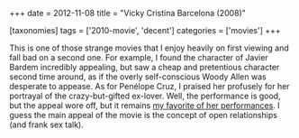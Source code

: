 +++
date = 2012-11-08
title = "Vicky Cristina Barcelona (2008)"

[taxonomies]
tags = ['2010-movie', 'decent']
categories = ['movies']
+++

This is one of those strange movies that I enjoy heavily on first
viewing and fall bad on a second one. For example, I found the character
of Javier Bardem incredibly appealing, but saw a cheap and pretentious
character second time around, as if the overly self-conscious Woody
Allen was desperate to appease. As for Penélope Cruz, I praised her
profusely for her portrayal of the crazy-but-gifted ex-lover. Well, the
performance is good, but the appeal wore off, but it remains [my
favorite of her performances]. I guess the main appeal of the movie is
the concept of open relationships (and frank sex talk).

  [my favorite of her performances]: http://tshepang.net/favorite-of-career-performances
